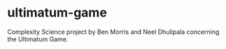 # ultimatum-game
Complexity Science project by Ben Morris and Neel Dhulipala concerning the Ultimatum Game.
